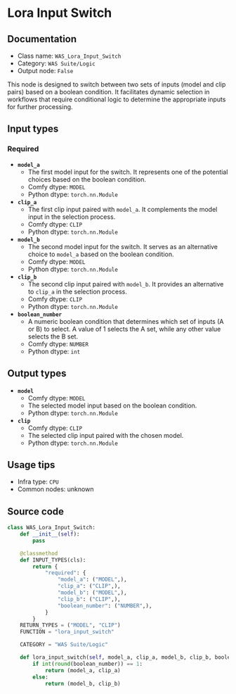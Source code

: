 # Lora Input Switch
## Documentation
- Class name: `WAS_Lora_Input_Switch`
- Category: `WAS Suite/Logic`
- Output node: `False`

This node is designed to switch between two sets of inputs (model and clip pairs) based on a boolean condition. It facilitates dynamic selection in workflows that require conditional logic to determine the appropriate inputs for further processing.
## Input types
### Required
- **`model_a`**
    - The first model input for the switch. It represents one of the potential choices based on the boolean condition.
    - Comfy dtype: `MODEL`
    - Python dtype: `torch.nn.Module`
- **`clip_a`**
    - The first clip input paired with `model_a`. It complements the model input in the selection process.
    - Comfy dtype: `CLIP`
    - Python dtype: `torch.nn.Module`
- **`model_b`**
    - The second model input for the switch. It serves as an alternative choice to `model_a` based on the boolean condition.
    - Comfy dtype: `MODEL`
    - Python dtype: `torch.nn.Module`
- **`clip_b`**
    - The second clip input paired with `model_b`. It provides an alternative to `clip_a` in the selection process.
    - Comfy dtype: `CLIP`
    - Python dtype: `torch.nn.Module`
- **`boolean_number`**
    - A numeric boolean condition that determines which set of inputs (A or B) to select. A value of 1 selects the A set, while any other value selects the B set.
    - Comfy dtype: `NUMBER`
    - Python dtype: `int`
## Output types
- **`model`**
    - Comfy dtype: `MODEL`
    - The selected model input based on the boolean condition.
    - Python dtype: `torch.nn.Module`
- **`clip`**
    - Comfy dtype: `CLIP`
    - The selected clip input paired with the chosen model.
    - Python dtype: `torch.nn.Module`
## Usage tips
- Infra type: `CPU`
- Common nodes: unknown


## Source code
```python
class WAS_Lora_Input_Switch:
    def __init__(self):
        pass

    @classmethod
    def INPUT_TYPES(cls):
        return {
            "required": {
                "model_a": ("MODEL",),
                "clip_a": ("CLIP",),
                "model_b": ("MODEL",),
                "clip_b": ("CLIP",),
                "boolean_number": ("NUMBER",),
            }
        }
    RETURN_TYPES = ("MODEL", "CLIP")
    FUNCTION = "lora_input_switch"

    CATEGORY = "WAS Suite/Logic"

    def lora_input_switch(self, model_a, clip_a, model_b, clip_b, boolean_number=1):
        if int(round(boolean_number)) == 1:
            return (model_a, clip_a)
        else:
            return (model_b, clip_b)

```
